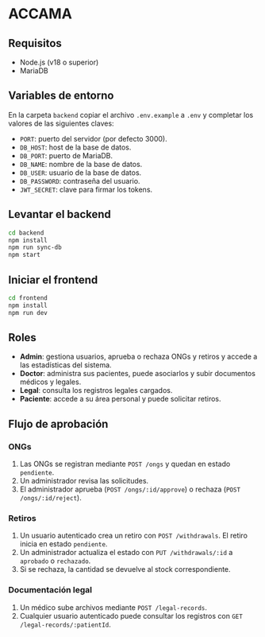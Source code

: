 # ACCAMA

## Requisitos
- Node.js (v18 o superior)
- MariaDB

## Variables de entorno
En la carpeta `backend` copiar el archivo `.env.example` a `.env` y completar los valores de las siguientes claves:

- `PORT`: puerto del servidor (por defecto 3000).
- `DB_HOST`: host de la base de datos.
- `DB_PORT`: puerto de MariaDB.
- `DB_NAME`: nombre de la base de datos.
- `DB_USER`: usuario de la base de datos.
- `DB_PASSWORD`: contraseña del usuario.
- `JWT_SECRET`: clave para firmar los tokens.

## Levantar el backend

```bash
cd backend
npm install
npm run sync-db
npm start
```

## Iniciar el frontend

```bash
cd frontend
npm install
npm run dev
```

## Roles
- **Admin**: gestiona usuarios, aprueba o rechaza ONGs y retiros y accede a las estadísticas del sistema.
- **Doctor**: administra sus pacientes, puede asociarlos y subir documentos médicos y legales.
- **Legal**: consulta los registros legales cargados.
- **Paciente**: accede a su área personal y puede solicitar retiros.

## Flujo de aprobación

### ONGs
1. Las ONGs se registran mediante `POST /ongs` y quedan en estado `pendiente`.
2. Un administrador revisa las solicitudes.
3. El administrador aprueba (`POST /ongs/:id/approve`) o rechaza (`POST /ongs/:id/reject`).

### Retiros
1. Un usuario autenticado crea un retiro con `POST /withdrawals`. El retiro inicia en estado `pendiente`.
2. Un administrador actualiza el estado con `PUT /withdrawals/:id` a `aprobado` o `rechazado`.
3. Si se rechaza, la cantidad se devuelve al stock correspondiente.

### Documentación legal
1. Un médico sube archivos mediante `POST /legal-records`.
2. Cualquier usuario autenticado puede consultar los registros con `GET /legal-records/:patientId`.
